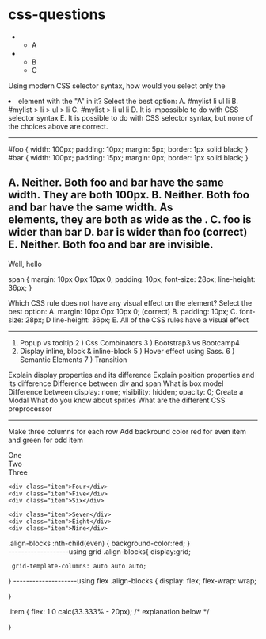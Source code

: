 # css-questions

<ul id="mylist">
<li>
<ul>
<li>A</li>
</ul>
</li>
<li>
<ul>
<li>B</li>
<li>C</li>
</ul>
</li>
</ul>

Using modern CSS selector syntax, how would you select only the <li> element with the "A" in it?
Select the best option:
A.
#mylist li ul li
B.
#mylist > li > ul > li
C. #mylist > li ul li
D.
It is impossible to do with CSS selector syntax
E.
It is possible to do with CSS selector syntax, but none of the choices above are correct.

--------------------------------------------
#foo {
width: 100px;
padding: 10px;
margin: 5px;
border: 1px solid black;
}
#bar {
width: 100px;
padding: 15px;
margin: 0px;
border: 1px solid black;
}

<div id="foo"></div>
<div id="bar"></div>

A. Neither. Both foo and bar have the same width. They are both 100px.
B.
Neither. Both foo and bar have the same width. As <div> elements, they are both as wide as the <body>. 
C. foo is wider than bar
D.
bar is wider than foo   (correct)
E. Neither. Both foo and bar are invisible.
--------------------------

<span>Well, hello</span>

span {
margin: 10px Opx 10px 0;
padding: 10px;
font-size: 28px;
line-height: 36px;
}

Which CSS rule does not have any visual effect on the element?
Select the best option:
A. margin: 10px Opx 10px 0;  (correct)
B. padding: 10px;
C. font-size: 28px;
D line-height: 36px;
E. All of the CSS rules have a visual effect

----------------
1) Popup vs tooltip 
2 ) Css Combinators
3 ) Bootstrap3 vs Bootcamp4
4) Display inline, block & inline-block
5 ) Hover effect using Sass.
6 ) Semantic Elements
7 ) Transition

Explain display properties and its difference
Explain position properties and its difference
Difference between div and span
What is box model
Difference between display: none; visibility: hidden; opacity: 0;
Create a Modal
What do you know about sprites
What are the different CSS preprocessor
  
  -------------------------
  
 Make three columns for each row
 Add backround color red for even item and green for odd item
  
  <div class="align-blocks">
    <div class="item">One</div>
    <div class="item">Two</div>
    <div class="item">Three</div>
    
    <div class="item">Four</div>
    <div class="item">Five</div>
    <div class="item">Six</div>
    
    <div class="item">Seven</div>
    <div class="item">Eight</div>
    <div class="item">Nine</div>
  </div>
</body>
</html>

  .align-blocks :nth-child(even) {
 background-color:red;
 }  
 -------------------using grid
  .align-blocks{
  display:grid;

     grid-template-columns: auto auto auto;
} 
--------------------using flex
 .align-blocks {
   display: flex;
  flex-wrap: wrap;
   
} 

.item {
  flex: 1 0 calc(33.333% - 20px); /* explanation below */
  
}
